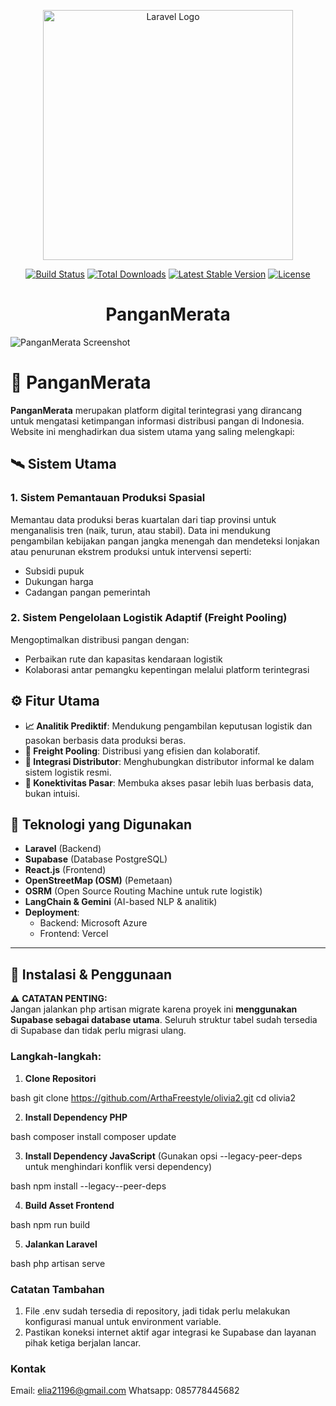 <p align="center"><a href="https://laravel.com" target="_blank"><img src="https://raw.githubusercontent.com/laravel/art/master/logo-lockup/5%20SVG/2%20CMYK/1%20Full%20Color/laravel-logolockup-cmyk-red.svg" width="400" alt="Laravel Logo"></a></p>

<p align="center">
<a href="https://github.com/laravel/framework/actions"><img src="https://github.com/laravel/framework/workflows/tests/badge.svg" alt="Build Status"></a>
<a href="https://packagist.org/packages/laravel/framework"><img src="https://img.shields.io/packagist/dt/laravel/framework" alt="Total Downloads"></a>
<a href="https://packagist.org/packages/laravel/framework"><img src="https://img.shields.io/packagist/v/laravel/framework" alt="Latest Stable Version"></a>
<a href="https://packagist.org/packages/laravel/framework"><img src="https://img.shields.io/packagist/l/laravel/framework" alt="License"></a>
</p>

<h1 align="center">PanganMerata</h1>

![PanganMerata Screenshot](https://drive.google.com/uc?export=view&id=1AqDt_lnWH3ASxKKvFz5QLvPAMLVfJj-p)

# 🌾 PanganMerata

**PanganMerata** merupakan platform digital terintegrasi yang dirancang untuk mengatasi ketimpangan informasi distribusi pangan di Indonesia. Website ini menghadirkan dua sistem utama yang saling melengkapi:

## 🛰️ Sistem Utama

### 1. Sistem Pemantauan Produksi Spasial
Memantau data produksi beras kuartalan dari tiap provinsi untuk menganalisis tren (naik, turun, atau stabil). Data ini mendukung pengambilan kebijakan pangan jangka menengah dan mendeteksi lonjakan atau penurunan ekstrem produksi untuk intervensi seperti:
- Subsidi pupuk
- Dukungan harga
- Cadangan pangan pemerintah

### 2. Sistem Pengelolaan Logistik Adaptif (Freight Pooling)
Mengoptimalkan distribusi pangan dengan:
- Perbaikan rute dan kapasitas kendaraan logistik
- Kolaborasi antar pemangku kepentingan melalui platform terintegrasi



## ⚙️ Fitur Utama

- **📈 Analitik Prediktif**: Mendukung pengambilan keputusan logistik dan pasokan berbasis data produksi beras.
- **🚛 Freight Pooling**: Distribusi yang efisien dan kolaboratif.
- **🔗 Integrasi Distributor**: Menghubungkan distributor informal ke dalam sistem logistik resmi.
- **🛒 Konektivitas Pasar**: Membuka akses pasar lebih luas berbasis data, bukan intuisi.



## 🧰 Teknologi yang Digunakan

- **Laravel** (Backend)
- **Supabase** (Database PostgreSQL)
- **React.js** (Frontend)
- **OpenStreetMap (OSM)** (Pemetaan)
- **OSRM** (Open Source Routing Machine untuk rute logistik)
- **LangChain & Gemini** (AI-based NLP & analitik)
- **Deployment**:
  - Backend: Microsoft Azure
  - Frontend: Vercel

---

## 🚀 Instalasi & Penggunaan

⚠️ **CATATAN PENTING:**  
Jangan jalankan php artisan migrate karena proyek ini **menggunakan Supabase sebagai database utama**.  Seluruh struktur tabel sudah tersedia di Supabase dan tidak perlu migrasi ulang.

### Langkah-langkah:

1. **Clone Repositori**
   
bash
   git clone https://github.com/ArthaFreestyle/olivia2.git
   cd olivia2

2. **Install Dependency PHP**

bash
   composer install
   composer update

3. **Install Dependency JavaScript**
(Gunakan opsi --legacy-peer-deps untuk menghindari konflik versi dependency)

bash
   npm install --legacy--peer-deps

4. **Build Asset Frontend**

bash
   npm run build

5. **Jalankan Laravel**

bash
   php artisan serve


### Catatan Tambahan
1. File .env sudah tersedia di repository, jadi tidak perlu melakukan konfigurasi manual untuk environment variable.
2. Pastikan koneksi internet aktif agar integrasi ke Supabase dan layanan pihak ketiga berjalan lancar.


### Kontak
Email: elia21196@gmail.com
Whatsapp: 085778445682
